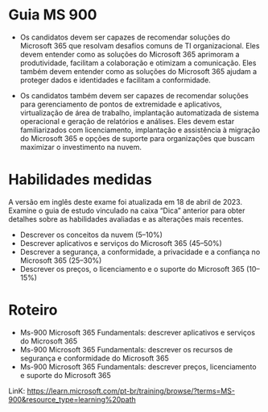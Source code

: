 # Guia MS 900

- Os candidatos devem ser capazes de recomendar soluções do Microsoft 365 que resolvam desafios comuns de TI organizacional. Eles devem entender como as soluções do Microsoft 365 aprimoram a produtividade, facilitam a colaboração e otimizam a comunicação. Eles também devem entender como as soluções do Microsoft 365 ajudam a proteger dados e identidades e facilitam a conformidade.

- Os candidatos também devem ser capazes de recomendar soluções para gerenciamento de pontos de extremidade e aplicativos, virtualização de área de trabalho, implantação automatizada de sistema operacional e geração de relatórios e análises. Eles devem estar familiarizados com licenciamento, implantação e assistência à migração do Microsoft 365 e opções de suporte para organizações que buscam maximizar o investimento na nuvem.



# Habilidades medidas
A versão em inglês deste exame foi atualizada em 18 de abril de 2023. Examine o guia de estudo vinculado na caixa “Dica” anterior para obter detalhes sobre as habilidades avaliadas e as alterações mais recentes.
- Descrever os conceitos da nuvem (5–10%)
- Descrever aplicativos e serviços do Microsoft 365 (45–50%)
- Descrever a segurança, a conformidade, a privacidade e a confiança no Microsoft 365 (25–30%)
- Descrever os preços, o licenciamento e o suporte do Microsoft 365 (10–15%)

# Roteiro
- Ms-900 Microsoft 365 Fundamentals: descrever aplicativos e serviços do Microsoft 365
- Ms-900 Microsoft 365 Fundamentals: descrever os recursos de segurança e conformidade do Microsoft 365
- Ms-900 Microsoft 365 Fundamentals: descrever preços, licenciamento e suporte do Microsoft 365


LinK: https://learn.microsoft.com/pt-br/training/browse/?terms=MS-900&resource_type=learning%20path
